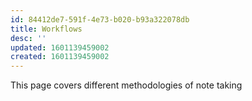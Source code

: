 ```yaml
---
id: 84412de7-591f-4e73-b020-b93a322078db
title: Workflows
desc: ''
updated: 1601139459002
created: 1601139459002
---
```

This page covers different methodologies of note taking

